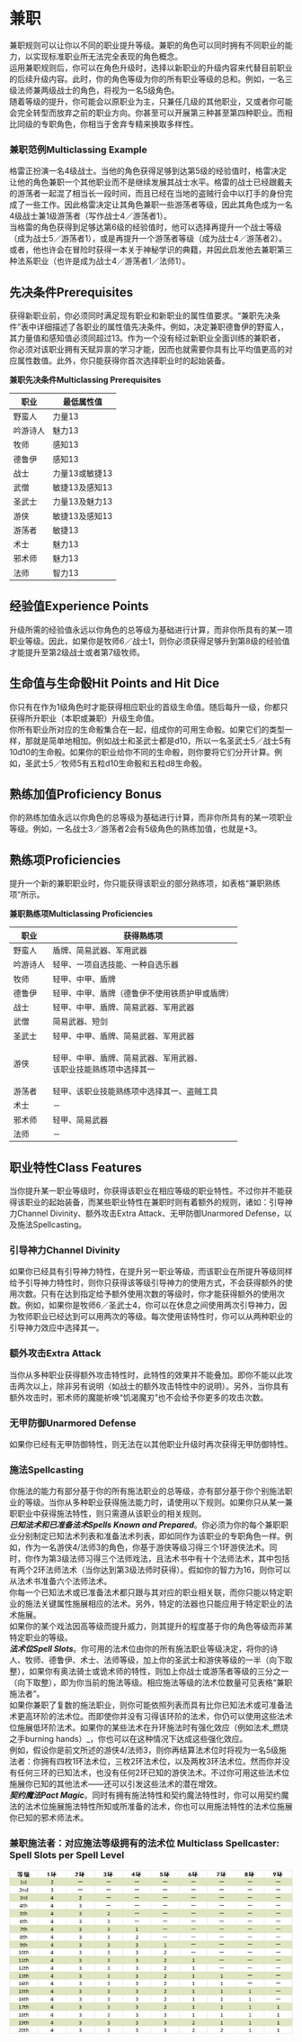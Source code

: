 # 兼职

&#x20;   兼职规则可以让你以不同的职业提升等级。兼职的角色可以同时拥有不同职业的能力，以实现标准职业所无法完全表现的角色概念。\
&#x20;   运用兼职规则后，你可以在角色升级时，选择以新职业的升级内容来代替目前职业的后续升级内容。此时，你的角色等级为你的所有职业等级的总和。例如，一名三级法师兼两级战士的角色，将视为一名5级角色。\
&#x20;   随着等级的提升，你可能会以原职业为主，只兼任几级的其他职业，又或者你可能会完全转型而放弃之前的职业方向。你甚至可以开展第三种甚至第四种职业。而相比同级的专职角色，你相当于舍弃专精来换取多样性。

### **兼职范例Multiclassing Example**

&#x20;   格雷正扮演一名4级战士。当他的角色获得足够到达第5级的经验值时，格雷决定让他的角色兼职一个其他职业而不是继续发展其战士水平。格雷的战士已经跟戴夫的游荡者一起混了相当长一段时间，而且已经在当地的盗贼行会中以打手的身份完成了一些工作。因此格雷决定让其角色兼职一些游荡者等级，因此其角色成为一名4级战士兼1级游荡者（写作战士4／游荡者1）。\
&#x20;   当格雷的角色获得到足够达第6级的经验值时，他可以选择再提升一个战士等级（成为战士5／游荡者1），或是再提升一个游荡者等级（成为战士4／游荡者2）。或者，他也许会在冒险时获得一本关于神秘学识的典籍，并因此启发他去兼职第三种法系职业（也许是成为战士4／游荡者1／法师1）。

## **先决条件Prerequisites**

&#x20;   获得新职业前，你必须同时满足现有职业和新职业的属性值要求。“兼职先决条件”表中详细描述了各职业的属性值先决条件。例如，决定兼职德鲁伊的野蛮人，其力量值和感知值必须同超过13。作为一个没有经过新职业全面训练的兼职者，你必须对该职业拥有天赋异禀的学习才能，因而也就需要你具有比平均值更高的对应属性数值。此外，你只能获得你首次选择职业时的起始装备。

**兼职先决条件Multiclassing Prerequisites**

| **职业** | **最低属性值** |
| ------ | --------- |
| 野蛮人    | 力量13      |
| 吟游诗人   | 魅力13      |
| 牧师     | 感知13      |
| 德鲁伊    | 感知13      |
| 战士     | 力量13或敏捷13 |
| 武僧     | 敏捷13及感知13 |
| 圣武士    | 力量13及魅力13 |
| 游侠     | 敏捷13及感知13 |
| 游荡者    | 敏捷13      |
| 术士     | 魅力13      |
| 邪术师    | 魅力13      |
| 法师     | 智力13      |

## **经验值Experience Points**

&#x20;   升级所需的经验值永远以你角色的总等级为基础进行计算，而非你所具有的某一项职业等级。因此，如果你是牧师6／战士1，则你必须获得足够升到第8级的经验值才能提升至第2级战士或者第7级牧师。

## **生命值与生命骰Hit Points and Hit Dice**

&#x20;   你只有在作为1级角色时才能获得相应职业的首级生命值。随后每升一级，你都只获得所升职业（本职或兼职）升级生命值。\
&#x20;   你所有职业所对应的生命骰集合在一起，组成你的可用生命骰。如果它们的类型一样，那就是简单地相加。例如战士和圣武士都是d10，所以一名圣武士5／战士5有10d10的生命骰。如果你的职业给你不同的生命骰，则你要将它们分开计算。例如，圣武士5／牧师5有五粒d10生命骰和五粒d8生命骰。

## **熟练加值Proficiency Bonus**

&#x20;   你的熟练加值永远以你角色的总等级为基础进行计算，而非你所具有的某一项职业等级。例如，一名战士3／游荡者2会有5级角色的熟练加值，也就是+3。

## **熟练项Proficiencies**

&#x20;   提升一个新的兼职职业时，你只能获得该职业的部分熟练项，如表格“兼职熟练项”所示。

**兼职熟练项Multiclassing Proficiencies**

| **职业** | **获得熟练项**                                   |
| ------ | ------------------------------------------- |
| 野蛮人    | 盾牌、简易武器、军用武器                                |
| 吟游诗人   | 轻甲、一项自选技能、一种自选乐器                            |
| 牧师     | 轻甲、中甲、盾牌                                    |
| 德鲁伊    | 轻甲、中甲、盾牌（德鲁伊不使用铁质护甲或盾牌）                     |
| 战士     | 轻甲、中甲、盾牌、简易武器、军用武器                          |
| 武僧     | 简易武器、短剑                                     |
| 圣武士    | 轻甲、中甲、盾牌、简易武器、军用武器                          |
| 游侠     | <p>轻甲、中甲、盾牌、简易武器、军用武器、<br>该职业技能熟练项中选择其一</p> |
| 游荡者    | 轻甲、该职业技能熟练项中选择其一、盗贼工具                       |
| 术士     | －                                           |
| 邪术师    | 轻甲、简易武器                                     |
| 法师     | －                                           |

## **职业特性Class Features**

&#x20;   当你提升某一职业等级时，你获得该职业在相应等级的职业特性。不过你并不能获得该职业的起始装备，而某些职业特性在兼职时则有着额外的规则，诸如：引导神力Channel Divinity、额外攻击Extra Attack、无甲防御Unarmored Defense，以及施法Spellcasting。

### **引导神力Channel Divinity**

&#x20;   如果你已经具有引导神力特性，在提升另一职业等级，而该职业在所提升等级同样给予引导神力特性时，则你只获得该等级引导神力的使用方式，不会获得额外的使用次数。只有在达到指定给予额外使用次数的等级时，你才能获得额外的使用次数。例如，如果你是牧师6／圣武士4，你可以在休息之间使用两次引导神力，因为牧师职业已经达到可以用两次的等级。每次使用该特性时，你可以从两种职业的引导神力效应中选择其一。

### **额外攻击Extra Attack**

&#x20;   当你从多种职业获得额外攻击特性时，此特性的效果并不能叠加。即你不能以此攻击两次以上，除非另有说明（如战士的额外攻击特性中的说明）。另外，当你具有额外攻击时，邪术师的魔能祈唤“饥渴魔刃”也不会给予你更多的攻击次数。

### **无甲防御Unarmored Defense**

&#x20;   如果你已经有无甲防御特性，则无法在以其他职业升级时再次获得无甲防御特性。

### **施法Spellcasting**

&#x20;   你施法的能力有部分基于你的所有施法职业的总等级，亦有部分基于你个别施法职业的等级。当你从多种职业获得施法能力时，请使用以下规则。如果你只从某一兼职职业中获得施法特性，则只需遵从该职业的相关规则。\
&#x20;   _**已知法术和已准备法术Spells Known and Prepared**_。你必须为你的每个兼职职业分别制定已知法术列表和准备法术列表，即如同作为该职业的专职角色一样。例如，作为一名游侠4/法师3的角色，你基于游侠等级习得三个1环游侠法术。同时，你作为第3级法师习得三个法师戏法，且法术书中有十个法师法术，其中包括有两个2环法师法术（当你达到第3级法师时获得）。假如你的智力为16，则你可以从法术书准备六个法师法术。\
&#x20;   你每一个已知法术或已准备法术都只跟与其对应的职业相关联，而你只能以特定职业的施法关键属性施展相应的法术。另外，特定的法器也只能应用于特定职业的法术施展。\
&#x20;   如果你的某个戏法因高等级而提升威力，则其提升的程度基于你的角色等级而非某特定职业的等级。\
&#x20;   _**法术位Spell Slots**_。你可用的法术位由你的所有施法职业等级决定，将你的诗人、牧师、德鲁伊、术士、法师等级，加上你的圣武士和游侠等级的一半（向下取整），如果你有奥法骑士或诡术师的特性，则加上你战士或游荡者等级的三分之一（向下取整），即为你当前的施法等级。相应施法等级的法术位数量可见表格“兼职施法者”。\
&#x20;   如果你兼职了复数的施法职业，则你可能依照列表而具有比你已知法术或可准备法术更高环阶的法术位。而即使你并没有习得该环阶的法术，你仍可以使用这些法术位施展低环阶法术。如果你的某些法术在升环施法时有强化效应（例如法术_燃烧之手burning hands）_，你也可以在这种情况下达成这些强化效应。\
&#x20;   例如，假设你是前文所述的游侠4/法师3，则你再结算法术位时将视为一名5级施法者：你拥有四枚1环法术位，三枚2环法术位，以及两枚3环法术位。然而你并没有任何三环的已知法术，也没有任何2环已知的游侠法术。不过你可用这些法术位施展你已知的其他法术——还可以引发这些法术的潜在增效。\
&#x20;   _**契约魔法Pact Magic**_。同时有拥有施法特性和契约魔法特性时，你可以用契约魔法的法术位施展施法特性所知或所准备的法术，你也可以用施法特性的法术位施展你已知的邪术师法术。

### 兼职施法者：对应施法等级拥有的法术位 Multiclass Spellcaster: Spell Slots per Spell Level

![](<../../.gitbook/assets/image (7).png>)
